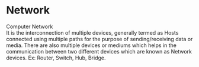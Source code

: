 # Network
Computer Network  
It is the interconnection of multiple devices, generally termed as Hosts connected using multiple paths for the purpose of sending/receiving data or media.
There are also multiple devices or mediums which helps in the communication between two different devices which are known as Network devices. Ex: Router, Switch, Hub, Bridge.
